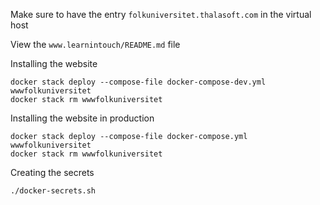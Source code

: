 Make sure to have the entry `folkuniversitet.thalasoft.com` in the virtual host

View the `www.learnintouch/README.md` file

Installing the website
```
docker stack deploy --compose-file docker-compose-dev.yml wwwfolkuniversitet
docker stack rm wwwfolkuniversitet
```

Installing the website in production
```
docker stack deploy --compose-file docker-compose.yml wwwfolkuniversitet
docker stack rm wwwfolkuniversitet
```

Creating the secrets
```
./docker-secrets.sh
```
